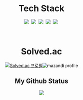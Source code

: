 <div align='center'>


<h1 align='center'>
    Tech Stack
</h1>

<p align='center'>
    <img src='https://img.shields.io/badge/c++-%2300599C.svg?style=for-the-badge&logo=c%2B%2B&logoColor=white'></a>&nbsp
    <img src='https://img.shields.io/badge/c%23-%23239120.svg?style=for-the-badge&logo=csharp&logoColor=white'></a>&nbsp
    <img src='https://img.shields.io/badge/python-3670A0?style=for-the-badge&logo=python&logoColor=ffdd54'></a>&nbsp
    <img src='https://img.shields.io/badge/unity-%23000000.svg?style=for-the-badge&logo=unity&logoColor=white'></a>&nbsp
    <img src='https://img.shields.io/badge/unrealengine-%23313131.svg?style=for-the-badge&logo=unrealengine&logoColor=white'></a>&nbsp
</p>

</br>

<h1 align='center'>
    Solved.ac
</h1>


[![Solved.ac
프로필](http://mazassumnida.wtf/api/v2/generate_badge?boj=lee_seulbi)](https://solved.ac/lee_seulbi)![mazandi profile](http://mazandi.herokuapp.com/api?handle=lee_seulbi&theme=dark)

<h2 align='center'>
    My Github Status
</h2>
<div align='center'>
    <img src='https://github-readme-stats.vercel.app/api?username=Hyeonsoek'>
</div>

</div>